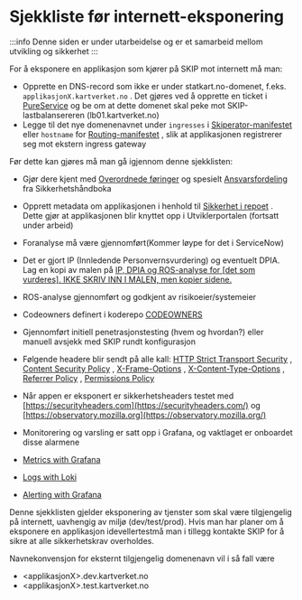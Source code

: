 # Sjekkliste før internett-eksponering

:::info
Denne siden er under utarbeidelse og er et samarbeid mellom utvikling og sikkerhet
:::

For å eksponere en applikasjon som kjører på SKIP mot internett må man:

- Opprette en DNS-record som ikke er under statkart.no-domenet, f.eks. `applikasjonX.kartverket.no` . Det gjøres ved å opprette en ticket i [PureService](https://kartverket.pureservice.com/) og be om at dette domenet skal peke mot SKIP-lastbalansereren (lb01.kartverket.no)
- Legge til det nye domenenavnet under `ingresses` i [Skiperator-manifestet](https://github.com/kartverket/skiperator?tab=readme-ov-file#application-reference) eller `hostname` for [Routing-manifestet](https://github.com/kartverket/skiperator?tab=readme-ov-file#routing-reference) , slik at applikasjonen registrerer seg mot ekstern ingress gateway

Før dette kan gjøres må man gå igjennom denne sjekklisten:

- Gjør dere kjent med [Overordnede føringer](https://kartverket.atlassian.net/wiki/spaces/SIK/pages/599130113/Overordnede+f+ringer) og spesielt [Ansvarsfordeling](https://kartverket.atlassian.net/wiki/spaces/SIK/pages/770113537/Ansvarsfordeling) fra Sikkerhetshåndboka
- Opprett metadata om applikasjonen i henhold til [Sikkerhet i repoet](https://kartverket.atlassian.net/wiki/spaces/SIK/pages/732397586/Sikkerhet+i+repoet) . Dette gjør at applikasjonen blir knyttet opp i Utviklerportalen (fortsatt under arbeid)
- Foranalyse må være gjennomført(Kommer løype for det i ServiceNow)
- Det er gjort IP (Innledende Personvernsvurdering) og eventuelt DPIA. Lag en kopi av malen på [IP, DPIA og ROS-analyse for [det som vurderes]. IKKE SKRIV INN I MALEN, men kopier sidene.](https://kartverket.atlassian.net/wiki/spaces/PER/pages/436338719/IP+DPIA+og+ROS-analyse+for+det+som+vurderes+.+IKKE+SKRIV+INN+I+MALEN+men+kopier+sidene.)
- ROS-analyse gjennomført og godkjent av risikoeier/systemeier
- Codeowners definert i koderepo [CODEOWNERS](https://kartverket.atlassian.net/wiki/spaces/SIK/pages/561348667/CODEOWNERS)
- Gjennomført initiell penetrasjonstesting (hvem og hvordan?) eller manuell avsjekk med SKIP rundt konfigurasjon

- Følgende headere blir sendt på alle kall: [HTTP Strict Transport Security](https://scotthelme.co.uk/hsts-the-missing-link-in-tls/) , [Content Security Policy](https://scotthelme.co.uk/content-security-policy-an-introduction/) , [X-Frame-Options](https://scotthelme.co.uk/hardening-your-http-response-headers/#x-frame-options) , [X-Content-Type-Options](https://scotthelme.co.uk/hardening-your-http-response-headers/#x-content-type-options) , [Referrer Policy](https://scotthelme.co.uk/a-new-security-header-referrer-policy/) , [Permissions Policy](https://scotthelme.co.uk/goodbye-feature-policy-and-hello-permissions-policy/)
- Når appen er eksponert er sikkerhetsheaders testet med [https://securityheaders.com](https://securityheaders.com/) og [https://observatory.mozilla.org](https://observatory.mozilla.org/)
- Monitorering og varsling er satt opp i Grafana, og vaktlaget er onboardet disse alarmene

- [Metrics with Grafana](../10-observability/01-metrics-with-Grafana.md)
- [Logs with Loki](../10-observability/05-logs-with-Loki.md)
- [Alerting with Grafana](../10-observability/04-alerting-with-grafana.md)

Denne sjekklisten gjelder eksponering av tjenster som skal være tilgjengelig på internett, uavhengig av miljø (dev/test/prod). Hvis man har planer om å eksponere en applikasjon idevellertestmå man i tillegg kontakte SKIP for å sikre at alle sikkerhetskrav overholdes.

Navnekonvensjon for eksternt tilgjengelig domenenavn vil i så fall være

- &lt;applikasjonX&gt;.dev.kartverket.no
- &lt;applikasjonX&gt;.test.kartverket.no
